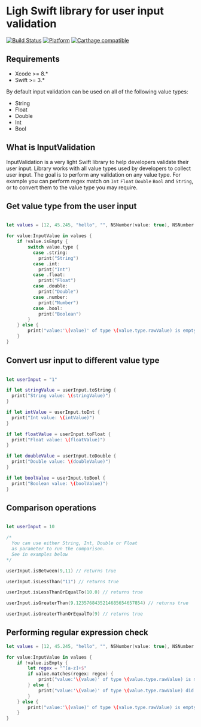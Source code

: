 # Ligh Swift library for user input validation

[![Build Status](https://travis-ci.org/PanPanayotov/InputValidation.svg?branch=master)](https://travis-ci.org/PanPanayotov/InputValidation)
[![Platform](https://img.shields.io/badge/platform-iOS,%20macOS,%20tvOS-green.svg)]()
[![Carthage compatible](https://img.shields.io/badge/Carthage-compatible-4BC51D.svg?style=flat)](https://github.com/Carthage/Carthage)

## Requirements
- Xcode >= 8.*
- Swift >= 3.*

By default input validation can be used on all of the following value types:
* String
* Float
* Double
* Int
* Bool

## What is InputValidation
InputValidation is a very light Swift library to help developers validate their user input. Library works with all value types used by developers to collect user input. The goal is to perform any validation on any value type. For example you can perform regex match on `Int` `Float` `Double` `Bool` and `String`, or to convert them to the value type you may require.

## Get value type from the user input

``` swift

let values = [12, 45.245, "hello", "", NSNumber(value: true), NSNumber(value: 12), NSNumber(value: 65.28), false, true]

for value:InputValue in values {
    if !value.isEmpty {
        switch value.type {
          case .string:
            print("String")
          case .int:
            print("Int")
          case .float:
            print("Float")
          case .double:
            print("Double")
          case .number:
            print("Number")
          case .bool:
            print("Boolean")
        }
    } else {
        print("value:'\(value)' of type \(value.type.rawValue) is empty")
    }
}


```

## Convert usr input to different value type

``` swift

let userInput = "1"

if let stringValue = userInput.toString {
  print("String value: \(stringValue)")
}

if let intValue = userInput.toInt {
  print("Int value: \(intValue)")
}

if let floatValue = userInput.toFloat {
  print("Float value: \(floatValue)")
}

if let doubleValue = userInput.toDouble {
  print("Double value: \(doubleValue)")
}

if let boolValue = userInput.toBool {
  print("Boolean value: \(boolValue)")
}


```

## Comparison operations

``` Swift

let userInput = 10

/*
  You can use either String, Int, Double or Float 
  as parameter to run the comparison. 
  See in examples below
*/

userInput.isBetween(9,11) // returns true

userInput.isLessThan("11") // returns true

userInput.isLessThanOrEqualTo(10.0) // returns true

userInput.isGreaterThan(9.1235768435214685654657854) // returns true

userInput.isGreaterThanOrEqualTo(9) // returns true

```

## Performing regular expression check
``` swift
let values = [12, 45.245, "hello", "", NSNumber(value: true), NSNumber(value: 12), NSNumber(value: 65.28), false, true]

for value:InputValue in values {
    if !value.isEmpty {
        let regex = "^[a-z]+$"
        if value.matches(regex: regex) {
            print("value:'\(value)' of type \(value.type.rawValue) is matching '\(regex)'")
        } else {
            print("value:'\(value)' of type \(value.type.rawValue) did not match '\(regex)'")
        }
    } else {
        print("value:'\(value)' of type \(value.type.rawValue) is empty")
    }
}
```
